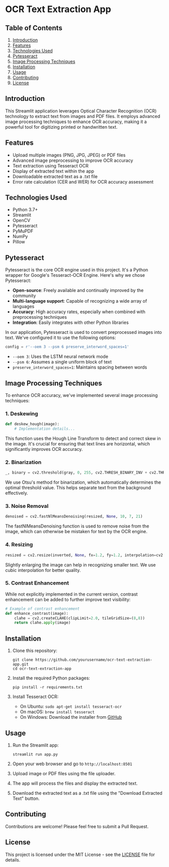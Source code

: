 # OCR Text Extraction App

## Table of Contents
1. [Introduction](#introduction)
2. [Features](#features)
3. [Technologies Used](#technologies-used)
4. [Pytesseract](#pytesseract)
5. [Image Processing Techniques](#image-processing-techniques)
6. [Installation](#installation)
7. [Usage](#usage)
8. [Contributing](#contributing)
9. [License](#license)

## Introduction

This Streamlit application leverages Optical Character Recognition (OCR) technology to extract text from images and PDF files. It employs advanced image processing techniques to enhance OCR accuracy, making it a powerful tool for digitizing printed or handwritten text.

## Features

- Upload multiple images (PNG, JPG, JPEG) or PDF files
- Advanced image preprocessing to improve OCR accuracy
- Text extraction using Tesseract OCR
- Display of extracted text within the app
- Downloadable extracted text as a .txt file
- Error rate calculation (CER and WER) for OCR accuracy assessment

## Technologies Used

- Python 3.7+
- Streamlit
- OpenCV
- Pytesseract
- PyMuPDF
- NumPy
- Pillow

## Pytesseract

Pytesseract is the core OCR engine used in this project. It's a Python wrapper for Google's Tesseract-OCR Engine. Here's why we chose Pytesseract:

- **Open-source**: Freely available and continually improved by the community
- **Multi-language support**: Capable of recognizing a wide array of languages
- **Accuracy**: High accuracy rates, especially when combined with preprocessing techniques
- **Integration**: Easily integrates with other Python libraries

In our application, Pytesseract is used to convert preprocessed images into text. We've configured it to use the following options:

```python
config = r'--oem 3 --psm 6 preserve_interword_spaces=1'
```

- `--oem 3`: Uses the LSTM neural network mode
- `--psm 6`: Assumes a single uniform block of text
- `preserve_interword_spaces=1`: Maintains spacing between words

## Image Processing Techniques

To enhance OCR accuracy, we've implemented several image processing techniques:

### 1. Deskewing
```python
def deskew_hough(image):
    # Implementation details...
```
This function uses the Hough Line Transform to detect and correct skew in the image. It's crucial for ensuring that text lines are horizontal, which significantly improves OCR accuracy.

### 2. Binarization
```python
_, binary = cv2.threshold(gray, 0, 255, cv2.THRESH_BINARY_INV + cv2.THRESH_OTSU)
```
We use Otsu's method for binarization, which automatically determines the optimal threshold value. This helps separate text from the background effectively.

### 3. Noise Removal
```python
denoised = cv2.fastNlMeansDenoising(resized, None, 10, 7, 21)
```
The fastNlMeansDenoising function is used to remove noise from the image, which can otherwise be mistaken for text by the OCR engine.

### 4. Resizing
```python
resized = cv2.resize(inverted, None, fx=1.2, fy=1.2, interpolation=cv2.INTER_CUBIC)
```
Slightly enlarging the image can help in recognizing smaller text. We use cubic interpolation for better quality.

### 5. Contrast Enhancement
While not explicitly implemented in the current version, contrast enhancement can be added to further improve text visibility:

```python
# Example of contrast enhancement
def enhance_contrast(image):
    clahe = cv2.createCLAHE(clipLimit=2.0, tileGridSize=(8,8))
    return clahe.apply(image)
```

## Installation

1. Clone this repository:
   ```
   git clone https://github.com/yourusername/ocr-text-extraction-app.git
   cd ocr-text-extraction-app
   ```

2. Install the required Python packages:
   ```
   pip install -r requirements.txt
   ```

3. Install Tesseract OCR:
   - On Ubuntu: `sudo apt-get install tesseract-ocr`
   - On macOS: `brew install tesseract`
   - On Windows: Download the installer from [GitHub](https://github.com/UB-Mannheim/tesseract/wiki)

## Usage

1. Run the Streamlit app:
   ```
   streamlit run app.py
   ```

2. Open your web browser and go to `http://localhost:8501`

3. Upload image or PDF files using the file uploader.

4. The app will process the files and display the extracted text.

5. Download the extracted text as a .txt file using the "Download Extracted Text" button.

## Contributing

Contributions are welcome! Please feel free to submit a Pull Request.

## License

This project is licensed under the MIT License - see the [LICENSE](LICENSE) file for details.
